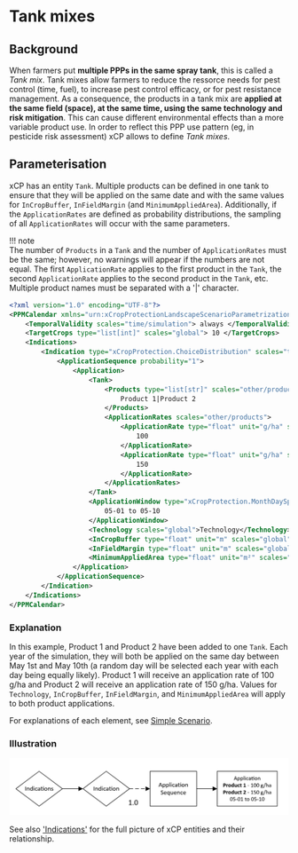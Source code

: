 # Tank mixes

## Background
When farmers put **multiple PPPs in the same spray tank**, this is called a *Tank mix*. Tank mixes allow farmers to reduce the ressorce needs for pest control (time, fuel), to increase pest control efficacy, or for pest resistance management. 
As a consequence, the products in a tank mix are **applied at the same field (space), at the same time, using the same technology and risk mitigation**. This can cause different environmental effects than a more variable product use. In order to reflect this PPP use pattern (eg, in pesticide risk assessment) xCP allows to define *Tank mixes*.  


## Parameterisation
xCP has an entity `Tank`. Multiple products can be defined in one tank to ensure that they will be applied on the same date and with the same values for `InCropBuffer`, `InFieldMargin` (and `MinimumAppliedArea`). Additionally, if the `ApplicationRates` are defined as probability distributions, the sampling of all `ApplicationRates` will occur with the same parameters.

!!! note  
    The number of `Products` in a `Tank` and the number of `ApplicationRates` must be the same; however, no warnings will appear if the numbers are not equal. The first `ApplicationRate` applies to the first product in the `Tank`, the second `ApplicationRate` applies to the second product in the `Tank`, etc.  
    Multiple product names must be separated with a '|' character.


``` xml
<?xml version="1.0" encoding="UTF-8"?>
<PPMCalendar xmlns="urn:xCropProtectionLandscapeScenarioParametrization">
    <TemporalValidity scales="time/simulation"> always </TemporalValidity>
    <TargetCrops type="list[int]" scales="global"> 10 </TargetCrops>
    <Indications>
        <Indication type="xCropProtection.ChoiceDistribution" scales="time/year, space/base_geometry">
            <ApplicationSequence probability="1">
                <Application>
                    <Tank>
                        <Products type="list[str]" scales="other/products">
                            Product 1|Product 2
                        </Products>
                        <ApplicationRates scales="other/products">
                            <ApplicationRate type="float" unit="g/ha" scales="global">
                                100
                            </ApplicationRate>
                            <ApplicationRate type="float" unit="g/ha" scales="global">
                                150
                            </ApplicationRate>
                        </ApplicationRates>
                    </Tank>
                    <ApplicationWindow type="xCropProtection.MonthDaySpan" scales="global">
                        05-01 to 05-10
                    </ApplicationWindow>
                    <Technology scales="global">Technology</Technology>
                    <InCropBuffer type="float" unit="m" scales="global">0</InCropBuffer>
                    <InFieldMargin type="float" unit="m" scales="global">0</InFieldMargin>
                    <MinimumAppliedArea type="float" unit="m²" scales="global">0</MinimumAppliedArea>
                </Application>
            </ApplicationSequence>
        </Indication>
    </Indications>
</PPMCalendar>
```

### Explanation

In this example, Product 1 and Product 2 have been added to one `Tank`. Each year of the simulation, they will both be applied on the same day between May 1st and May 10th (a random day will be selected each year with each day being equally likely). Product 1 will receive an application rate of 100 g/ha and Product 2 will receive an application rate of 150 g/ha. Values for `Technology`, `InCropBuffer`, `InFieldMargin`, and `MinimumAppliedArea` will apply to both product applications.

For explanations of each element, see [Simple Scenario](simple-scenario.md).

### Illustration

<img src="../img/tank-mixes.PNG" alt="xCP parameterisation entities and their relationship" width="700"/>  

See also ['Indications'](../reference/glossary.md#indication) for the full picture of xCP entities and their relationship.

